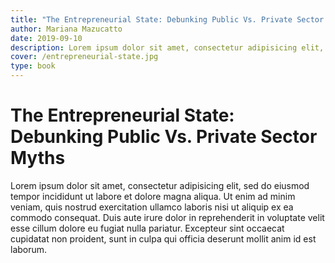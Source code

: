 ```yaml
---
title: "The Entrepreneurial State: Debunking Public Vs. Private Sector Myths"
author: Mariana Mazucatto
date: 2019-09-10
description: Lorem ipsum dolor sit amet, consectetur adipisicing elit, sed do eiusmod tempor incididunt ut labore et dolore magna aliqua.
cover: /entrepreneurial-state.jpg
type: book
---
```


# The Entrepreneurial State: Debunking Public Vs. Private Sector Myths

Lorem ipsum dolor sit amet, consectetur adipisicing elit, sed do eiusmod tempor incididunt ut labore et dolore magna aliqua. Ut enim ad minim veniam, quis nostrud exercitation ullamco laboris nisi ut aliquip ex ea commodo consequat. Duis aute irure dolor in reprehenderit in voluptate velit esse cillum dolore eu fugiat nulla pariatur. Excepteur sint occaecat cupidatat non proident, sunt in culpa qui officia deserunt mollit anim id est laborum.
